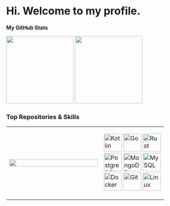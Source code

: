 Hi. [](https://user-images.githubusercontent.com/18350557/176309783-0785949b-9127-417c-8b55-ab5a4333674e.gif)Welcome to my profile.
=============================================================================================================================
<b>My GitHub Stats</b>
<div>
    <img height="180em" src="https://github-readme-stats-silk-delta-92.vercel.app/api?username=koliy82&show_icons=true&theme=radical&include_all_commits=true&count_private=true"/>
    <img height="180em" src="https://github-readme-stats-silk-delta-92.vercel.app/api/top-langs/?username=koliy82&layout=compact&count_private=true&theme=radical&exclude_repo=github-readme-stats&hide=jupyter%20notebook,pascal,CMake"/>
</div>

### Top Repositories & Skills
<table width="100%">
    <tr>
        <td width="60%">
            <a href="https://github.com/koliy82/go_tg_bot" align="left"><img align="left" width="100%" src="https://github-readme-stats-silk-delta-92.vercel.app/api/pin/?username=koliy82&repo=go_tg_bot&title_color=0891b2&text_color=ffffff&icon_color=0891b2&bg_color=1c1917&hide_border=true&locale=en" /></a>
        </td>
        <td width="40%">
            <p>
                <a href="https://kotlinlang.org/" target="_blank" rel="noreferrer"><img
                        src="https://raw.githubusercontent.com/danielcranney/readme-generator/main/public/icons/skills/kotlin-colored.svg"
                        width="48" height="48" alt="Kotlin" /></a>
                <a href="https://go.dev/doc/" target="_blank" rel="noreferrer"><img
                        src="https://raw.githubusercontent.com/danielcranney/readme-generator/main/public/icons/skills/go-colored.svg"
                        width="48" height="48" alt="Go" /></a>
                <a href="https://www.rust-lang.org/" target="_blank" rel="noreferrer"><img
                        src="https://raw.githubusercontent.com/danielcranney/readme-generator/main/public/icons/skills/rust.svg"
                        width="48" height="48" alt="Rust" /></a><br/>
                <a href="https://www.postgresql.org/" target="_blank" rel="noreferrer"><img
                        src="https://raw.githubusercontent.com/danielcranney/readme-generator/main/public/icons/skills/postgresql-colored.svg"
                        width="48" height="48" alt="PostgreSQL" /></a>
                <a href="https://www.mongodb.com/" target="_blank" rel="noreferrer"><img
                        src="https://raw.githubusercontent.com/danielcranney/readme-generator/main/public/icons/skills/mongodb-colored.svg"
                        width="48" height="48" alt="MongoDB" /></a>
                <a href="https://www.mysql.com/" target="_blank" rel="noreferrer"><img
                        src="https://raw.githubusercontent.com/danielcranney/readme-generator/main/public/icons/skills/mysql-colored.svg"
                        width="48" height="48" alt="MySQL" /></a><br/>
                <a href="https://www.docker.com/" target="_blank" rel="noreferrer"><img
                    src="https://raw.githubusercontent.com/danielcranney/readme-generator/main/public/icons/skills/docker-colored.svg"
                    width="48" height="48" alt="Docker" /></a>
                <a href="https://git-scm.com/" target="_blank" rel="noreferrer"><img
                    src="https://raw.githubusercontent.com/danielcranney/readme-generator/main/public/icons/skills/git-colored.svg"
                    width="48" height="48" alt="Git" /></a>
                <a href="https://www.linux.org" target="_blank" rel="noreferrer"><img
                        src="https://raw.githubusercontent.com/danielcranney/readme-generator/main/public/icons/skills/linux-colored.svg"
                        width="48" height="48" alt="Linux" /></a>
            </p>
        </td>
    </tr>
  </table>